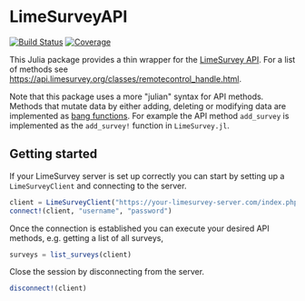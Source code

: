 # LimeSurveyAPI

[![Build Status](https://github.com/p-gw/LimeSurvey.jl/actions/workflows/CI.yml/badge.svg?branch=main)](https://github.com/p-gw/LimeSurvey.jl/actions/workflows/CI.yml?query=branch%3Amain)
[![Coverage](https://codecov.io/gh/p-gw/LimeSurvey.jl/branch/main/graph/badge.svg)](https://codecov.io/gh/p-gw/LimeSurvey.jl)

This Julia package provides a thin wrapper for the [LimeSurvey API](https://manual.limesurvey.org/RemoteControl_2_API). For a list of methods see https://api.limesurvey.org/classes/remotecontrol_handle.html.

Note that this package uses a more "julian" syntax for API methods. Methods that mutate data by either adding, deleting or modifying data are implemented as [bang functions](https://docs.julialang.org/en/v1/manual/style-guide/#bang-convention). For example the API method `add_survey` is implemented as the `add_survey!` function in `LimeSurvey.jl`.  

## Getting started
If your LimeSurvey server is set up correctly you can start by setting up a `LimeSurveyClient` and connecting to the server. 

```julia
client = LimeSurveyClient("https://your-limesurvey-server.com/index.php/admin/remotecontrol")
connect!(client, "username", "password")
```

Once the connection is established you can execute your desired API methods, e.g. getting a list of all surveys, 

```julia
surveys = list_surveys(client)
```

Close the session by disconnecting from the server.

```julia
disconnect!(client)
```
